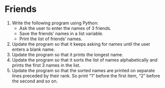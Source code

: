 # Friends

1. Write the following program using Python:
    - Ask the user to enter the names of 3 friends.
    - Save the friends’ names in a list variable.
    - Print the list of friends’ names.
2. Update the program so that it keeps asking for names until the user enters a blank name.
3. Update the program so that it prints the longest name.
4. Update the program so that it sorts the list of names alphabetically and prints the first 3 names in the list.
5. Update the program so that the sorted names are printed on separate lines preceded by their rank. So print “1” before the first item, “2” before the second and so on.
